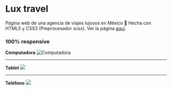 # Lux travel
Página web de una agencia de viajes lujosos en México 🌮
Hecha con HTML5 y CSS3 (Preprocesador scss). Ver la página [aquí](https://simonarenas.github.io/lux-travel/ "aquí").
### 100% responsive
**Computadora**
![Computadora](https://i.imgur.com/Qc5ASOy.png "Computadora")

------------


**Tablet**
![](https://i.imgur.com/loR13xG.png)

------------


**Teléfono**
![](https://i.imgur.com/lOxqJXg.png)

